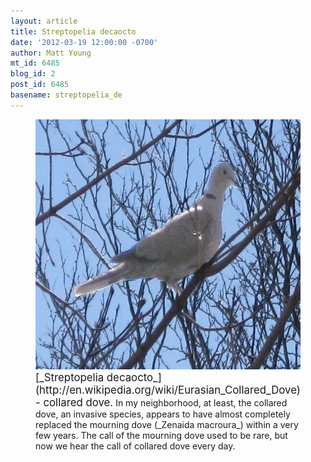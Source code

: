 ```yaml
---
layout: article
title: Streptopelia decaocto
date: '2012-03-19 12:00:00 -0700'
author: Matt Young
mt_id: 6485
blog_id: 2
post_id: 6485
basename: streptopelia_de
---
```

<figure>
<img src="/uploads/2012/IMG_4590_CollaredDove_600.jpg" alt="IMG_4590_CollaredDove_600.jpg" width="600" height="400" />
<figcaption markdown="span">
<big>[_Streptopelia decaocto_](http://en.wikipedia.org/wiki/Eurasian_Collared_Dove) - collared dove.</big> In my neighborhood, at least, the collared dove, an invasive species, appears to have almost completely replaced the mourning dove (_Zenaida macroura_) within a very few years. The call of the mourning dove used to be rare, but now we hear the call of collared dove every day. 

</figcaption>
</figure>
